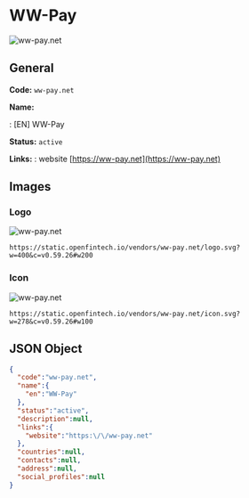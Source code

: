 
# WW-Pay 
![ww-pay.net](https://static.openfintech.io/vendors/ww-pay.net/logo.svg?w=400&c=v0.59.26#w200)  

## General 
 
**Code:** `ww-pay.net` 
 
**Name:** 
 
:	[EN] WW-Pay 
 
**Status:** `active` 
 
**Links:** 
: website [https://ww-pay.net](https://ww-pay.net) 
 

## Images 

### Logo 
 
![ww-pay.net](https://static.openfintech.io/vendors/ww-pay.net/logo.svg?w=400&c=v0.59.26#w200)  

```
https://static.openfintech.io/vendors/ww-pay.net/logo.svg?w=400&c=v0.59.26#w200
```  

### Icon 
 
![ww-pay.net](https://static.openfintech.io/vendors/ww-pay.net/icon.svg?w=278&c=v0.59.26#w100)  

```
https://static.openfintech.io/vendors/ww-pay.net/icon.svg?w=278&c=v0.59.26#w100
```  

## JSON Object 

```json
{
  "code":"ww-pay.net",
  "name":{
    "en":"WW-Pay"
  },
  "status":"active",
  "description":null,
  "links":{
    "website":"https:\/\/ww-pay.net"
  },
  "countries":null,
  "contacts":null,
  "address":null,
  "social_profiles":null
}
```  
